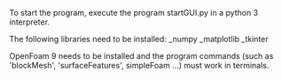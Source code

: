 To start the program, execute the program startGUI.py in a python 3 interpreter.

The following libraries need to be installed:
_numpy 
_matplotlib
_tkinter

OpenFoam 9 needs to be installed and the program commands (such as 'blockMesh', 'surfaceFeatures', simpleFoam ...) must work in terminals.
